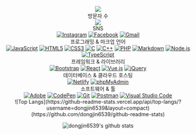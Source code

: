 <div align=center>
  <img src="https://capsule-render.vercel.app/api?type=waving&color=auto&height=300&section=header&text=Welcome&fontAlignY=40&desc=Dongjin's%20Github%20Profile&descAlign=60&fontSize=90" />
  <div>
    방문자 수
    <div>
    <a href="https://hits.seeyoufarm.com"><img src="https://hits.seeyoufarm.com/api/count/incr/badge.svg?url=https%3A%2F%2Fgithub.com%2Fgjbae1212%2Fhit-counter&count_bg=%2379C83D&title_bg=%23555555&icon=&icon_color=%23E7E7E7&title=hits&edge_flat=false"/></a>
    </div>
    SNS
    <div>
      <a href="#"><img alt="Instagram" src="https://img.shields.io/badge/Instagram-D0271D?style=floatc&logo=Instagram&logoColor=white"></a>
      <a href="#"><img alt="Facebook" src="https://img.shields.io/badge/Facebook-2C5BB4?logo=Facebook&logoColor=white"></a>
      <a href="#"><img alt="Gmail" src="https://img.shields.io/badge/Gmail-00ACC1?logo=Gmail&logoColor=white"></a>
    </div>
    프로그래밍 & 마크업 언어
    <div>
      <a href="#"><img alt="JavaScript" src="https://img.shields.io/badge/JavaScript-F7DF1E?style=floatc&logo=JavaScript&logoColor=white"></a>
      <a href="#"><img alt="HTML5" src="https://img.shields.io/badge/HTML5-E34F26?logo=HTML5&logoColor=white"></a>
      <a href="#"><img alt="CSS3" src="https://img.shields.io/badge/CSS3-1572B6?logo=CSS3&logoColor=white"></a>
      <a href="#"><img alt="C" src="https://img.shields.io/badge/C-A8B9CC?logo=C&logoColor=white"></a>
      <a href="#"><img alt="C++" src="https://custom-icon-badges.herokuapp.com/badge/C++-9C033A.svg?logo=cpp2&logoColor=white"></a>
      <a href="#"><img alt="PHP" src="https://img.shields.io/badge/PHP-777BB4?logo=PHP&logoColor=white"></a>
      <a href="#"><img alt="Markdown" src="https://img.shields.io/badge/Markdown-000?logo=Markdown&logoColor=white"></a>
      <a href="#"><img alt="Node.js" src="https://img.shields.io/badge/Node.js-339933?logo=Node.js&logoColor=white"></a>
      <a href="#"><img alt="TypeScript" src="https://img.shields.io/badge/TypeScript-3178C6?logo=TypeScript&logoColor=white"></a>
    </div>
    프레임워크 & 라이브러리
    <div>
      <a href="#"><img alt="Bootstrap" src="https://img.shields.io/badge/Bootstrap-7952B3?logo=Bootstrap&logoColor=white"></a>
      <a href="#"><img alt="React" src="https://img.shields.io/badge/React-61DAFB?logo=React&logoColor=white"></a>
      <a href="#"><img alt="Vue.js" src="https://img.shields.io/badge/Vue.js-4FC08D?logo=Vue.js&logoColor=white"></a>
      <a href="#"><img alt="jQuery" src="https://img.shields.io/badge/jQuery-0769AD?logo=jQuery&logoColor=white"></a>
    </div>
    데이터베이스 & 클라우드 호스팅
    <div>
    <a href="#"><img alt="Netlify" src="https://img.shields.io/badge/Netlify-00C7B7?logo=Netlify&logoColor=white"></a>
    <a href="#"><img alt="phpMyAdmin" src="https://img.shields.io/badge/phpMyAdmin-6C78AF?logo=phpMyAdmin&logoColor=white"></a>
    </div>
    소프트웨어 & 툴
    <div>
      <a href="#"><img alt="Adobe" src="https://img.shields.io/badge/Adobe-FF0000?logo=Adobe&logoColor=white"></a>
      <a href="#"><img alt="CodePen" src="https://img.shields.io/badge/CodePen-000?logo=CodePen&logoColor=white"></a>
      <a href="#"><img alt="Git" src="https://img.shields.io/badge/Git-F05032?logo=Git&logoColor=white"></a>
      <a href="#"><img alt="Postman" src="https://img.shields.io/badge/Postman-FF6C37?logo=Postman&logoColor=white"></a>
      <a href="#"><img alt="Visual Studio Code" src="https://img.shields.io/badge/Visual Studio Code-007ACC?logo=Visual Studio Code&logoColor=white"></a>
    </div>
  </div>
  ![Top Langs](https://github-readme-stats.vercel.app/api/top-langs/?username=dongjin6539&layout=compact)(https://github.com/dongjin6539/github-readme-stats)
  
  ![dongjin6539's github stats](https://github-readme-stats.vercel.app/api?username=dongjin6539&show_icons=true&theme=prussian)
</div>
